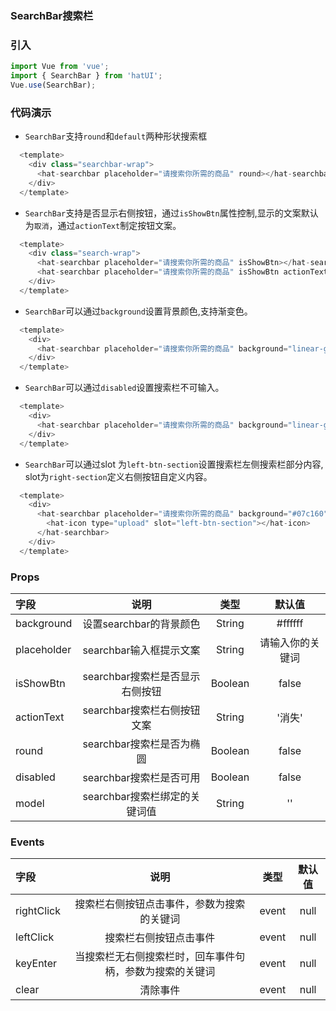 ### SearchBar搜索栏

### 引入

```js
import Vue from 'vue';
import { SearchBar } from 'hatUI';
Vue.use(SearchBar);
```

### 代码演示

- `SearchBar`支持`round`和`default`两种形状搜索框

```js
  <template>
    <div class="searchbar-wrap">
      <hat-searchbar placeholder="请搜索你所需的商品" round></hat-searchbar>
    </div>
  </template>
```
- `SearchBar`支持是否显示右侧按钮，通过`isShowBtn`属性控制,显示的文案默认为`取消`，通过`actionText`制定按钮文案。

```js
  <template>
    <div class="search-wrap">
      <hat-searchbar placeholder="请搜索你所需的商品" isShowBtn></hat-searchbar>
      <hat-searchbar placeholder="请搜索你所需的商品" isShowBtn actionText="搜索"></hat-searchbar>
    </div>
  </template>

```
- `SearchBar`可以通过`background`设置背景颜色,支持渐变色。

```js
  <template>
    <div>
      <hat-searchbar placeholder="请搜索你所需的商品" background="linear-gradient(to right, #ff6034, #ee0a24)"></hat-searchbar>
    </div>
  </template>
```
- `SearchBar`可以通过`disabled`设置搜索栏不可输入。

```js
  <template>
    <div>
      <hat-searchbar placeholder="请搜索你所需的商品" background="linear-gradient(to right, #ff6034, #ee0a24)" disabled></hat-searchbar>
    </div>
  </template>
```
- `SearchBar`可以通过slot 为`left-btn-section`设置搜索栏左侧搜索栏部分内容, slot为`right-section`定义右侧按钮自定义内容。
```js
  <template>
    <div>
      <hat-searchbar placeholder="请搜索你所需的商品" background="#07c160" round>
        <hat-icon type="upload" slot="left-btn-section"></hat-icon>
      </hat-searchbar>
    </div>
  </template>
```



### Props

| 字段    | 说明    | 类型 |默认值|
| :------------- |:-------------:| :-----:|:-------:|
| background  | 设置searchbar的背景颜色 | String |#ffffff|
| placeholder  | searchbar输入框提示文案   |  String |请输入你的关键词|
| isShowBtn  | searchbar搜索栏是否显示右侧按钮   |  Boolean | false|
| actionText  | searchbar搜索栏右侧按钮文案   |  String | '消失'|
| round  | searchbar搜索栏是否为椭圆   |  Boolean | false|
| disabled  | searchbar搜索栏是否可用   |  Boolean | false|
| model  | searchbar搜索栏绑定的关键词值   |  String | ''|


### Events

| 字段    | 说明    | 类型 |默认值|
| :------------- |:-------------:| :-----:|:-------:|
| rightClick  | 搜索栏右侧按钮点击事件，参数为搜索的关键词| event | null|
| leftClick  | 搜索栏右侧按钮点击事件   |  event |null| 
| keyEnter  | 当搜索栏无右侧搜索栏时，回车事件句柄，参数为搜索的关键词   |  event |null| 
| clear  | 清除事件   |  event | null | 

<ClientOnly>
  <demo componentName="searchbar" />
</ClientOnly>

